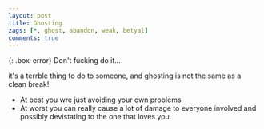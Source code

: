 ```yaml
---
layout: post
title: Ghosting
zags: [*, ghost, abandon, weak, betyal]
comments: true
---
```

{: .box-error}
Don't fucking do it...

it's a terrble thing to do to someone, and ghosting is not the same as a clean break!
- At best you wre just avoiding your own problems
- At worst you can really cause a lot of damage to everyone involved and possibly devistating to the one that loves you.